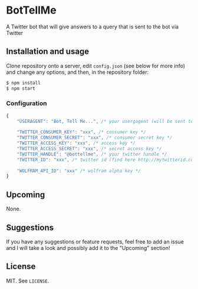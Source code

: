 # BotTellMe
A Twitter bot that will give answers to a query that is sent to the bot via Twitter

## Installation and usage

Clone repository onto a server, edit ```config.json``` (see below for more info) and change any options, and then, in the repository folder:
```sh
$ npm install
$ npm start
```

### Configuration
```js
{
    "USERAGENT": "Bot, Tell Me...", /* your usergagent (will be sent to duckduckgo) */
    
    "TWITTER_CONSUMER_KEY": "xxx", /* consumer key */
    "TWITTER_CONSUMER_SECRET": "xxx", /* consumer secret key */
    "TWITTER_ACCESS_KEY": "xxx", /* access key */
    "TWITTER_ACCESS_SECRET": "xxx", /* secret access key */
    "TWITTER_HANDLE": "@bottellme", /* your twitter handle */
    "TWITTER_ID": "xxx", /* twitter id (find here http://mytwitterid.com/) */
    
    "WOLFRAM_API_ID": "xxx" /* wolfram alpha key */
}
```

## Upcoming
None.

## Suggestions
If you have any suggestions or feature requests, feel free to add an issue and I will take a look and possibly add it to the "Upcoming" section!

## License

MIT. See `LICENSE`.
